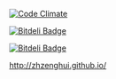 [![Code Climate](https://codeclimate.com/github/zhzenghui/Yue-Site.png)](https://codeclimate.com/github/zhzenghui/Yue-Site)

[![Bitdeli Badge](https://d2weczhvl823v0.cloudfront.net/zhzenghui/yue-site/trend.png)](https://bitdeli.com/free "Bitdeli Badge")


[![Bitdeli Badge](https://d2weczhvl823v0.cloudfront.net/zhzenghui/yue-site/trend.png)](https://bitdeli.com/free "Bitdeli Badge")



http://zhzenghui.github.io/

